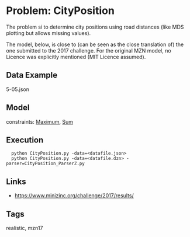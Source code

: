 # Problem: CityPosition

The problem si to determine city positions using road distances (like MDS plotting but allows missing values).

The model, below, is close to (can be seen as the close translation of) the one submitted to the 2017 challenge.
For the original MZN model, no Licence was explicitly mentioned (MIT Licence assumed).

## Data Example
  5-05.json

## Model
  constraints: [Maximum](https://pycsp.org/documentation/constraints/Maximum), [Sum](https://pycsp.org/documentation/constraints/Sum)

## Execution
```
  python CityPosition.py -data=<datafile.json>
  python CityPosition.py -data=<datafile.dzn> -parser=CityPosition_ParserZ.py
```

## Links
  - https://www.minizinc.org/challenge/2017/results/

## Tags
  realistic, mzn17
